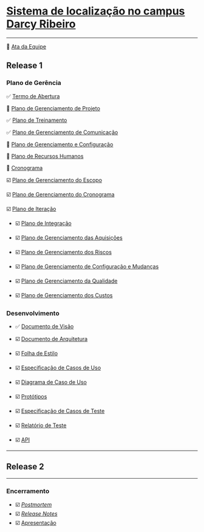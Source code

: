 # [Sistema de localização no campus Darcy Ribeiro](https://github.com/fga-gpp-mds/mds-gpp-g2/wiki)
***
:arrows_counterclockwise: [Ata da Equipe](https://github.com/fga-gpp-mds/mds-gpp-g2/wiki/Ata-da-Equipe)
## Release 1

### Plano de Gerência

:white_check_mark: [Termo de Abertura](https://github.com/fga-gpp-mds/mds-gpp-g2/wiki/Termo-de-Abertura)

:arrows_counterclockwise: [Plano de Gerenciamento de Projeto](https://github.com/fga-gpp-mds/mds-gpp-g2/wiki/Plano-de-Gerenciamento-de-Projeto)

:white_check_mark: [Plano de Treinamento](https://github.com/fga-gpp-mds/mds-gpp-g2/wiki/Plano-de-Treinamento)

:white_check_mark: [Plano de Gerenciamento de Comunicação](https://github.com/fga-gpp-mds/2017.1-LocalizacaoDarcy/wiki/Plano-de-Gerenciamento-de-Comunica%C3%A7%C3%A3o)

:arrows_counterclockwise: [Plano de Gerenciamento e Configuração](https://github.com/fga-gpp-mds/2017.1-LocalizacaoDarcy/wiki/Plano-de-gerenciamento-e-configura%C3%A7%C3%A3o)

:arrows_counterclockwise: [Plano de Recursos Humanos](https://github.com/fga-gpp-mds/2017.1-LocalizacaoDarcy/wiki/Plano-de-Gerenciamento-de-Recursos-Humanos)

:arrows_counterclockwise: [Cronograma](https://github.com/fga-gpp-mds/2017.1-LocalizacaoDarcy/wiki/Cronograma)

:ballot_box_with_check: [Plano de Gerenciamento do Escopo]()

:ballot_box_with_check: [Plano de Gerenciamento do Cronograma]()

:ballot_box_with_check: [Plano de Iteração]()

* :ballot_box_with_check: [Plano de Integração]()

* :ballot_box_with_check: [Plano de Gerenciamento das Aquisições]()

* :ballot_box_with_check: [Plano de Gerenciamento dos Riscos]()

* :ballot_box_with_check: [Plano de Gerenciamento de Configuração e Mudanças]()

* :ballot_box_with_check: [Plano de Gerenciamento da Qualidade]()

* :ballot_box_with_check: [Plano de Gerenciamento dos Custos]()


### Desenvolvimento

* :white_check_mark: [Documento de Visão](https://github.com/fga-gpp-mds/mds-gpp-g2/wiki/Documento--de-Visão)

* :ballot_box_with_check: [Documento de Arquitetura]()

* :ballot_box_with_check: [Folha de Estilo]()

* :ballot_box_with_check: [Especificação de Casos de Uso]()

* :ballot_box_with_check: [Diagrama de Caso de Uso]()

* :ballot_box_with_check: [Protótipos]()

* :ballot_box_with_check: [Especificação de Casos de Teste]()

* :ballot_box_with_check: [Relatório de Teste]()

* :ballot_box_with_check: [API]()

***
## Release 2


***
### Encerramento
 
* :ballot_box_with_check: [_Postmortem_]()
* :ballot_box_with_check: [_Release Notes_]()
* :ballot_box_with_check: [Apresentação]()